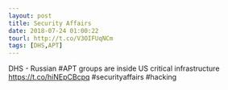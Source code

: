 ```yaml
---
layout: post
title: Security Affairs
date: 2018-07-24 01:00:22
tourl: http://t.co/V3OIFUqNCm
tags: [DHS,APT]
---
```

DHS - Russian #APT groups are inside US critical infrastructure
https://t.co/hiNEpCBcpq
#securityaffairs #hacking